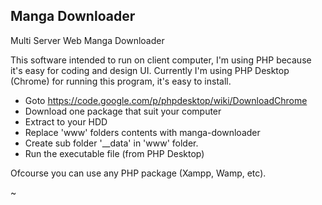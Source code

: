 Manga Downloader
--------------------------------------------------------------------------------
Multi Server Web Manga Downloader

This software intended to run on client computer, I'm using PHP because it's 
easy for coding and design UI. Currently I'm using PHP Desktop (Chrome) for 
running this program, it's easy to install.

- Goto https://code.google.com/p/phpdesktop/wiki/DownloadChrome
- Download one package that suit your computer
- Extract to your HDD
- Replace 'www' folders contents with manga-downloader
- Create sub folder '__data' in 'www' folder.
- Run the executable file (from PHP Desktop)

Ofcourse you can use any PHP package (Xampp, Wamp, etc).

~
